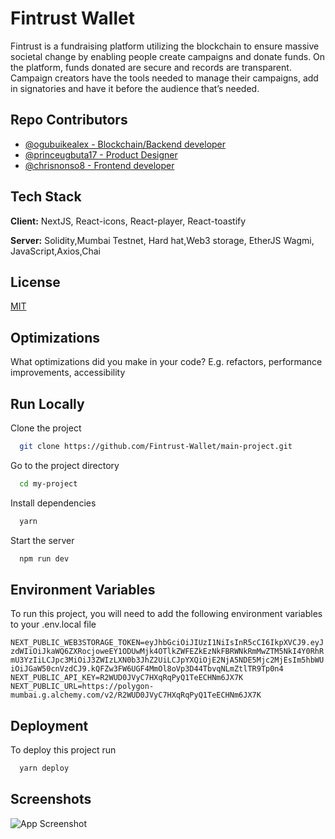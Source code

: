 # Fintrust Wallet

Fintrust is a fundraising platform utilizing the blockchain to ensure massive societal change by enabling people create campaigns and donate funds. On the platform, funds donated are secure and records are transparent. Campaign creators have the tools needed to manage their campaigns, add in signatories and have it before the audience that’s needed.



## Repo Contributors

- [@ogubuikealex - Blockchain/Backend developer](ogubuikealex@gmail.com)
- [@princeugbuta17 - Product Designer](princeugbuta17@gmail.com)
- [@chrisnonso8 - Frontend developer](chrisnonso8@gmail.com)

## Tech Stack

**Client:** NextJS, React-icons, React-player, React-toastify

**Server:** Solidity,Mumbai Testnet, Hard hat,Web3 storage, EtherJS
Wagmi, JavaScript,Axios,Chai

## License

[MIT](https://choosealicense.com/licenses/mit/)


## Optimizations

What optimizations did you make in your code? E.g. refactors, performance improvements, accessibility


## Run Locally

Clone the project

```bash
  git clone https://github.com/Fintrust-Wallet/main-project.git
```

Go to the project directory

```bash
  cd my-project
```

Install dependencies

```bash
  yarn
```

Start the server

```bash
  npm run dev
```


## Environment Variables

To run this project, you will need to add the following environment variables to your .env.local file

`NEXT_PUBLIC_WEB3STORAGE_TOKEN=eyJhbGciOiJIUzI1NiIsInR5cCI6IkpXVCJ9.eyJzdWIiOiJkaWQ6ZXRocjoweEY1ODUwMjk4OTlkZWFEZkEzNkFBRWNkRmMwZTM5NkI4Y0RhRmU3YzIiLCJpc3MiOiJ3ZWIzLXN0b3JhZ2UiLCJpYXQiOjE2NjA5NDE5Mjc2MjEsIm5hbWUiOiJGaW50cnVzdCJ9.kQFZw3FW6UGF4MmOl8oVp3D44TbvqNLmZtlTR9Tp0n4`
`NEXT_PUBLIC_API_KEY=R2WUD0JVyC7HXqRqPyQ1TeECHNm6JX7K`
`NEXT_PUBLIC_URL=https://polygon-mumbai.g.alchemy.com/v2/R2WUD0JVyC7HXqRqPyQ1TeECHNm6JX7K`


## Deployment

To deploy this project run

```bash
  yarn deploy
```




## Screenshots

![App Screenshot]([https://drive.google.com/file/d/10m2xrdy6jPj6IusC2cI2AmluCUIrS7rH/view?usp=sharing](https://drive.google.com/file/d/1-7kKzxo0imeZxYAZbKFnN9EtWLbGa7ZN/view?usp=sharing))
